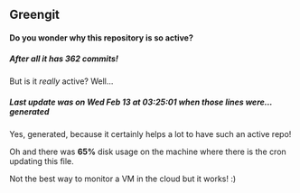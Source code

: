 ## Greengit

#### Do you wonder why this repository is so active?

##### After all it has 362 commits!

But is it *really* active? Well...

##### Last update was on Wed Feb 13 at 03:25:01 when those lines were... generated

Yes, generated, because it certainly helps a lot to have such an active repo!

Oh and there was **65%** disk usage on the machine
where there is the cron updating this file.

Not the best way to monitor a VM in the cloud but it works! :)
